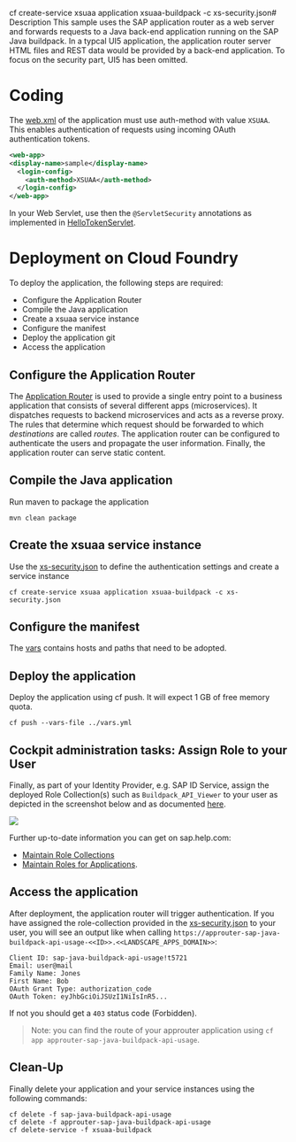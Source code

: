 cf create-service xsuaa application xsuaa-buildpack -c xs-security.json# Description
This sample uses the SAP application router as a web server and forwards requests to a Java back-end application running on the SAP Java buildpack.
In a typcal UI5 application, the application router server HTML files and REST data would be provided by a back-end application. To focus on the security part, UI5 has been omitted.

# Coding
The [web.xml](src/main/webapp/WEB-INF/web.xml) of the application must use auth-method with value `XSUAA`. This enables authentication of requests using incoming OAuth authentication tokens.

```xml
<web-app>
<display-name>sample</display-name>
  <login-config> 
    <auth-method>XSUAA</auth-method>
  </login-config> 
</web-app> 
```

In your Web Servlet, use then the `@ServletSecurity` annotations as implemented in [HelloTokenServlet](/samples/sap-java-buildpack-api-usage/src/main/java/sample/sapbuildpack/xsuaa/HelloTokenServlet.java).

# Deployment on Cloud Foundry
To deploy the application, the following steps are required:
- Configure the Application Router
- Compile the Java application
- Create a xsuaa service instance
- Configure the manifest
- Deploy the application
git
- Access the application

## Configure the Application Router
The [Application Router](./approuter/package.json) is used to provide a single entry point to a business application that consists of several different apps (microservices). It dispatches requests to backend microservices and acts as a reverse proxy. The rules that determine which request should be forwarded to which _destinations_ are called _routes_. The application router can be configured to authenticate the users and propagate the user information. Finally, the application router can serve static content.

## Compile the Java application
Run maven to package the application
```shell
mvn clean package
```

## Create the xsuaa service instance
Use the [xs-security.json](./xs-security.json) to define the authentication settings and create a service instance
```shell
cf create-service xsuaa application xsuaa-buildpack -c xs-security.json
```

## Configure the manifest
The [vars](../vars.yml) contains hosts and paths that need to be adopted.

## Deploy the application
Deploy the application using cf push. It will expect 1 GB of free memory quota.

```shell
cf push --vars-file ../vars.yml
```

## Cockpit administration tasks: Assign Role to your User
Finally, as part of your Identity Provider, e.g. SAP ID Service, assign the deployed Role Collection(s) such as `Buildpack_API_Viewer` to your user as depicted in the screenshot below and as documented [here](https://help.sap.com/viewer/65de2977205c403bbc107264b8eccf4b/Cloud/en-US/9e1bf57130ef466e8017eab298b40e5e.html).

![](../images/SAP_CP_Cockpit_AssignRoleCollectionToUser.png)

Further up-to-date information you can get on sap.help.com:
- [Maintain Role Collections](https://help.sap.com/viewer/65de2977205c403bbc107264b8eccf4b/Cloud/en-US/d5f1612d8230448bb6c02a7d9c8ac0d1.html)
- [Maintain Roles for Applications](https://help.sap.com/viewer/65de2977205c403bbc107264b8eccf4b/Cloud/en-US/7596a0bdab4649ac8a6f6721dc72db19.html).

## Access the application
After deployment, the application router will trigger authentication. If you have assigned the role-collection provided in the [xs-security.json](./xs-security.json) to your user, you will see an output like when calling `https://approuter-sap-java-buildpack-api-usage-<<ID>>.<<LANDSCAPE_APPS_DOMAIN>>`:

```
Client ID: sap-java-buildpack-api-usage!t5721
Email: user@mail
Family Name: Jones
First Name: Bob
OAuth Grant Type: authorization_code
OAuth Token: eyJhbGciOiJSUzI1NiIsInR5...
```
If not you should get a `403` status code (Forbidden).

> Note: you can find the route of your approuter application using `cf app approuter-sap-java-buildpack-api-usage`.

## Clean-Up

Finally delete your application and your service instances using the following commands:
```
cf delete -f sap-java-buildpack-api-usage
cf delete -f approuter-sap-java-buildpack-api-usage
cf delete-service -f xsuaa-buildpack
```
